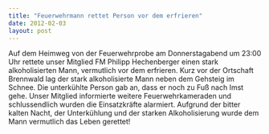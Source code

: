 ```yaml
---
title: "Feuerwehrmann rettet Person vor dem erfrieren"
date: 2012-02-03
layout: post
---
```


Auf dem Heimweg von der Feuerwehrprobe am Donnerstagabend um 23:00 Uhr rettete unser Mitglied FM Philipp Hechenberger einen stark alkoholisierten Mann, vermutlich vor dem erfrieren. Kurz vor der Ortschaft Brennwald lag der stark alkoholisierte Mann neben dem Gehsteig im Schnee. Die unterkühlte Person gab an, dass er noch zu Fuß nach Imst gehe. Unser Mitglied informierte weitere Feuerwehrkameraden und schlussendlich wurden die Einsatzkräfte alarmiert. Aufgrund der bitter kalten Nacht, der Unterkühlung und der starken Alkoholisierung wurde dem Mann vermutlich das Leben gerettet!